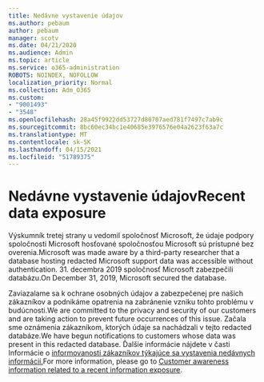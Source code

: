 ```yaml
---
title: Nedávne vystavenie údajov
ms.author: pebaum
author: pebaum
manager: scotv
ms.date: 04/21/2020
ms.audience: Admin
ms.topic: article
ms.service: o365-administration
ROBOTS: NOINDEX, NOFOLLOW
localization_priority: Normal
ms.collection: Adm_O365
ms.custom:
- "9001493"
- "3548"
ms.openlocfilehash: 28a45f9922dd53727d80707aed781f7497c7ab9c
ms.sourcegitcommit: 8bc60ec34bc1e40685e3976576e04a2623f63a7c
ms.translationtype: MT
ms.contentlocale: sk-SK
ms.lasthandoff: 04/15/2021
ms.locfileid: "51789375"
---
```

# <a name="recent-data-exposure"></a><span data-ttu-id="189af-102">Nedávne vystavenie údajov</span><span class="sxs-lookup"><span data-stu-id="189af-102">Recent data exposure</span></span>

<span data-ttu-id="189af-103">Výskumník tretej strany u vedomil spoločnosť Microsoft, že údaje podpory spoločnosti Microsoft hosťované spoločnosťou Microsoft sú prístupné bez overenia.</span><span class="sxs-lookup"><span data-stu-id="189af-103">Microsoft was made aware by a third-party researcher that a database hosting redacted Microsoft support data was accessible without authentication.</span></span> <span data-ttu-id="189af-104">31. decembra 2019 spoločnosť Microsoft zabezpečili databázu.</span><span class="sxs-lookup"><span data-stu-id="189af-104">On December 31, 2019, Microsoft secured the database.</span></span>

<span data-ttu-id="189af-105">Zaviazalame sa k ochrane osobných údajov a zabezpečenej pre našich zákazníkov a podnikáme opatrenia na zabránenie vzniku tohto problému v budúcnosti.</span><span class="sxs-lookup"><span data-stu-id="189af-105">We are committed to the privacy and security of our customers and are taking action to prevent future occurrences of this issue.</span></span> <span data-ttu-id="189af-106">Začala sme oznámenia zákazníkom, ktorých údaje sa nachádzali v tejto redacted databáze.</span><span class="sxs-lookup"><span data-stu-id="189af-106">We have begun notifications to customers whose data was present in this redacted database.</span></span> <span data-ttu-id="189af-107">Ďalšie informácie nájdete v časti Informácie o [informovanosti zákazníkov týkajúce sa vystavenia nedávnych informácií.](https://aka.ms/privacyinfo)</span><span class="sxs-lookup"><span data-stu-id="189af-107">For more information, please go to [Customer awareness information related to a recent information exposure](https://aka.ms/privacyinfo).</span></span>
